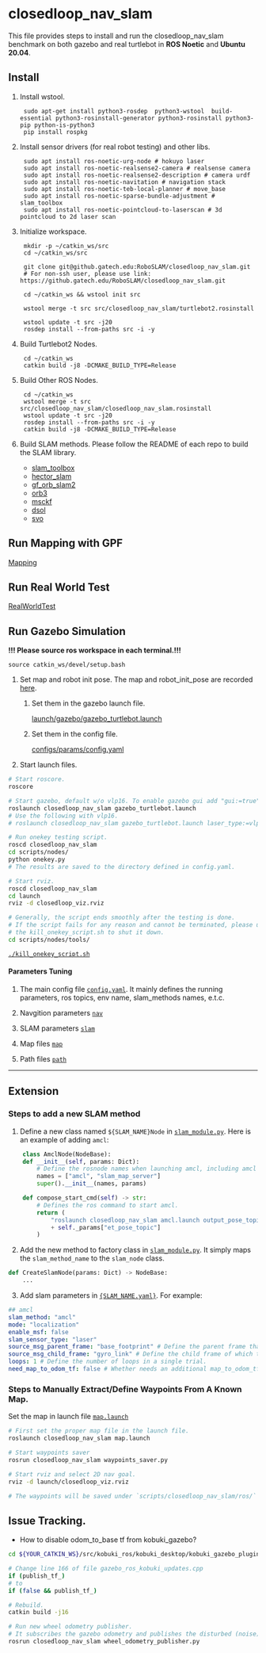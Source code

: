 # closedloop_nav_slam

This file provides steps to install and run the closedloop_nav_slam benchmark on both gazebo and real turtlebot in **ROS Noetic** and **Ubuntu 20.04**.

## Install
1. Install wstool.
        
        sudo apt-get install python3-rosdep  python3-wstool  build-essential python3-rosinstall-generator python3-rosinstall python3-pip python-is-python3
        pip install rospkg

2. Install sensor drivers (for real robot testing) and other libs.

        sudo apt install ros-noetic-urg-node # hokuyo laser
        sudo apt install ros-noetic-realsense2-camera # realsense camera
        sudo apt install ros-noetic-realsense2-description # camera urdf
        sudo apt install ros-noetic-navitation # navigation stack
        sudo apt install ros-noetic-teb-local-planner # move_base
        sudo apt install ros-noetic-sparse-bundle-adjustment # slam_toolbox
        sudo apt install ros-noetic-pointcloud-to-laserscan # 3d pointcloud to 2d laser scan

3. Initialize workspace.

        mkdir -p ~/catkin_ws/src
        cd ~/catkin_ws/src
        
        git clone git@github.gatech.edu:RoboSLAM/closedloop_nav_slam.git
        # For non-ssh user, please use link: https://github.gatech.edu/RoboSLAM/closedloop_nav_slam.git

        cd ~/catkin_ws && wstool init src

        wstool merge -t src src/closedloop_nav_slam/turtlebot2.rosinstall

        wstool update -t src -j20
        rosdep install --from-paths src -i -y

4. Build Turtlebot2 Nodes.

        cd ~/catkin_ws
        catkin build -j8 -DCMAKE_BUILD_TYPE=Release

5. Build Other ROS Nodes.

        cd ~/catkin_ws
        wstool merge -t src src/closedloop_nav_slam/closedloop_nav_slam.rosinstall
        wstool update -t src -j20
        rosdep install --from-paths src -i -y
        catkin build -j8 -DCMAKE_BUILD_TYPE=Release

6. Build SLAM methods.
Please follow the README of each repo to build the SLAM library.

   - [slam_toolbox](https://github.com/ivalab/slam_toolbox)
   - [hector_slam](https://github.com/ivalab/hector_slam)
   - [gf_orb_slam2](https://github.com/ivalab/gf_orb_slam2/tree/feature/ubuntu20.04)
   - [orb3](https://github.gatech.edu/RoboSLAM/ORB_SLAM3)
   - [msckf](https://github.gatech.edu/RoboSLAM/msckf_vio)
   - [dsol](https://github.gatech.edu/RoboSLAM/dsol)
   - [svo](https://github.gatech.edu/RoboSLAM/rpg_svo_pro_open)

## Run Mapping with GPF
[Mapping](Mapping.md)

## Run Real World Test
[RealWorldTest](RealWorldTest.md)


## Run Gazebo Simulation


**!!! Please source ros workspace in each terminal.!!!**
    
    source catkin_ws/devel/setup.bash

1. Set map and robot init pose. The map and robot_init_pose are recorded [here](configs/map//README.md).
   1. Set them in the gazebo launch file.
        
        [launch/gazebo/gazebo_turtlebot.launch](launch/gazebo//gazebo_turtlebot.launch)

   2. Set them in the config file.
   
        [configs/params/config.yaml](configs/params/config.yaml)

2. Start launch files.
```bash
# Start roscore.
roscore

# Start gazebo, default w/o vlp16. To enable gazebo gui add "gui:=true"
roslaunch closedloop_nav_slam gazebo_turtlebot.launch
# Use the following with vlp16.
# roslaunch closedloop_nav_slam gazebo_turtlebot.launch laser_type:=vlp16

# Run onekey testing script.
roscd closedloop_nav_slam
cd scripts/nodes/
python onekey.py
# The results are saved to the directory defined in config.yaml.

# Start rviz.
roscd closedloop_nav_slam
cd launch
rviz -d closedloop_viz.rviz

# Generally, the script ends smoothly after the testing is done.
# If the script fails for any reason and cannot be terminated, please use 
# the kill_onekey_script.sh to shut it down.
cd scripts/nodes/tools/
```
[`./kill_onekey_script.sh`](scripts/nodes/tools/kill_onekey_script.sh)

#### Parameters Tuning

1. The main config file [`config.yaml`](configs/params/config.yaml).
It mainly defines the running parameters, ros topics, env name, slam_methods names, e.t.c.

2. Navgition parameters [`nav`](configs/params/nav/)

3. SLAM parameters [`slam`](configs/params/slam/)

4. Map files [`map`](configs/map/)

5. Path files [`path`](configs/path/)



---
## Extension
### Steps to add a new SLAM method
1. Define a new class named `${SLAM_NAME}Node` in [`slam_module.py`](scripts/closedloop_nav_slam/utils/slam_module.py). Here is an example of adding `amcl`:

```python
    class AmclNode(NodeBase):
    def __init__(self, params: Dict):
        # Define the rosnode names when launching amcl, including amcl and other accessory nodes that amcl requires.
        names = ["amcl", "slam_map_server"]
        super().__init__(names, params)

    def compose_start_cmd(self) -> str:
        # Defines the ros command to start amcl.
        return (
            "roslaunch closedloop_nav_slam amcl.launch output_pose_topic:="
            + self._params["et_pose_topic"]
        )
```
2. Add the new method to factory class in [`slam_module.py`](scripts/closedloop_nav_slam/modular/slam_module.py). It simply maps the `slam_method_name` to the `slam_node` class.
```python
def CreateSlamNode(params: Dict) -> NodeBase:
    ...
```

3. Add slam parameters in [`{SLAM_NAME.yaml}`](configs/params/slam/). For example:
```yaml
## amcl
slam_method: "amcl"
mode: "localization"
enable_msf: false
slam_sensor_type: "laser"
source_msg_parent_frame: "base_footprint" # Define the parent frame that aligns with map frame in slam. VSLAM typically is left_camera_frame, 2D laser is base_footprint.
source_msg_child_frame: "gyro_link" # Define the child frame of which the pose is estimated in parent frame. VSLAM typically is left_camera_optical_frame, 2D laser is base_footprint.
loops: 1 # Define the number of loops in a single trial.
need_map_to_odom_tf: false # Whether needs an additional map_to_odom_tf publisher node. Most 2D laser methods in ros publish this tf inside their class. Some do not and need this publisher node.
```

### Steps to Manually Extract/Define Waypoints From A Known Map.

Set the map in launch file [`map.launch`](launch/realworld/map.launch)
```bash
# First set the proper map file in the launch file.
roslaunch closedloop_nav_slam map.launch

# Start waypoints saver
rosrun closedloop_nav_slam waypoints_saver.py

# Start rviz and select 2D nav goal.
rviz -d launch/closedloop_viz.rviz

# The waypoints will be saved under `scripts/closedloop_nav_slam/ros/` and can later be moved to `configs/path/`
```

## Issue Tracking.
- How to disable odom_to_base tf from kobuki_gazebo?
```bash
cd ${YOUR_CATKIN_WS}/src/kobuki_ros/kobuki_desktop/kobuki_gazebo_plugins/src

# Change line 166 of file gazebo_ros_kobuki_updates.cpp
if (publish_tf_)
# to
if (false && publish_tf_)

# Rebuild.
catkin build -j16

# Run new wheel odometry publisher.
# It subscribes the gazebo odometry and publishes the disturbed (noise) wheel odometry.
rosrun closedloop_nav_slam wheel_odometry_publisher.py

```
